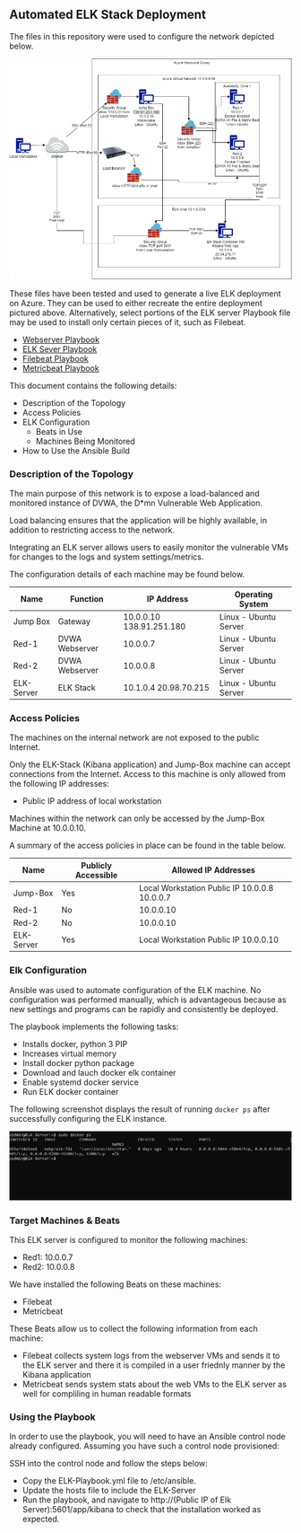 ## Automated ELK Stack Deployment

The files in this repository were used to configure the network depicted below.

![Images/NetworkDrawing.png](Images/NetworkDrawing.png)

These files have been tested and used to generate a live ELK deployment on Azure. They can be used to either recreate the entire deployment pictured above. Alternatively, select portions of the ELK server Playbook file may be used to install only certain pieces of it, such as Filebeat.

  - [Webserver Playbook](Ansible/My-Playbook.yml)
  -	[ELK Sever Playbook](Ansible/ELKServer-Playbook.yml)
  -	[Filebeat Playbook](Ansible/roles/filebeat-playbook.yml)
  -	[Metricbeat Playbook](Ansible/roles/metricbeat-playbook.yml)

This document contains the following details:
- Description of the Topology
- Access Policies
- ELK Configuration
  - Beats in Use
  - Machines Being Monitored
- How to Use the Ansible Build


### Description of the Topology

The main purpose of this network is to expose a load-balanced and monitored instance of DVWA, the D*mn Vulnerable Web Application.

Load balancing ensures that the application will be highly available, in addition to restricting access to the network.

Integrating an ELK server allows users to easily monitor the vulnerable VMs for changes to the logs and system settings/metrics.

The configuration details of each machine may be found below.


| Name       	| Function       	| IP Address               	| Operating System      	|
|------------	|----------------	|--------------------------	|-----------------------	|
| Jump Box   	| Gateway        	| 10.0.0.10 138.91.251.180 	| Linux - Ubuntu Server 	|
| Red-1      	| DVWA Webserver 	| 10.0.0.7                 	| Linux - Ubuntu Server 	|
| Red-2      	| DVWA Webserver 	| 10.0.0.8                 	| Linux - Ubuntu Server 	|
| ELK-Server 	| ELK Stack      	| 10.1.0.4 20.98.70.215    	| Linux - Ubuntu Server 	|

### Access Policies

The machines on the internal network are not exposed to the public Internet. 

Only the ELK-Stack (Kibana application) and Jump-Box machine can accept connections from the Internet. Access to this machine is only allowed from the following IP addresses:
- Public IP address of local workstation

Machines within the network can only be accessed by the Jump-Box Machine at 10.0.0.10.


A summary of the access policies in place can be found in the table below.

| Name       	| Publicly Accessible 	| Allowed IP Addresses                          	|
|------------	|---------------------	|-----------------------------------------------	|
| Jump-Box   	| Yes                 	| Local Workstation Public IP 10.0.0.8 10.0.0.7 	|
| Red-1      	| No                  	| 10.0.0.10                                     	|
| Red-2      	| No                  	| 10.0.0.10                                     	|
| ELK-Server 	| Yes                 	| Local Workstation Public IP 10.0.0.10         	|

### Elk Configuration

Ansible was used to automate configuration of the ELK machine. No configuration was performed manually, which is advantageous because as new settings and programs
can be rapidly and consistently be deployed.


The playbook implements the following tasks:
- Installs docker, python 3 PIP
- Increases virtual memory
- Install docker python package
- Download and lauch docker elk container
- Enable systemd docker service
- Run ELK docker container

The following screenshot displays the result of running `docker ps` after successfully configuring the ELK instance.

![Images/docker_ps_output](Images/docker_ps_output.png)

### Target Machines & Beats
This ELK server is configured to monitor the following machines:
- Red1: 10.0.0.7
- Red2: 10.0.0.8

We have installed the following Beats on these machines:
- Filebeat
- Metricbeat

These Beats allow us to collect the following information from each machine:
- Filebeat collects system logs from the webserver VMs and sends it to the ELK server and there it is compiled in a user friednly manner by the Kibana application
- Metricbeat sends system stats about the web VMs to the ELK server as well for compliling in human readable formats

### Using the Playbook
In order to use the playbook, you will need to have an Ansible control node already configured. Assuming you have such a control node provisioned: 

SSH into the control node and follow the steps below:
- Copy the ELK-Playbook.yml file to /etc/ansible.
- Update the hosts file to include the ELK-Server
- Run the playbook, and navigate to http://(Public IP of Elk Server):5601/app/kibana to check that the installation worked as expected.
